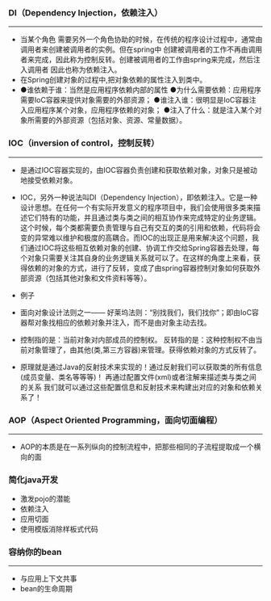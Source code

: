 ### DI（Dependency Injection，依赖注入）
---
- 当某个角色 需要另外一个角色协助的时候，在传统的程序设计过程中，通常由调用者来创建被调用者的实例。但在spring中 创建被调用者的工作不再由调用者来完成，因此称为控制反转。创建被调用者的工作由spring来完成，然后注入调用者 因此也称为依赖注入。 
- 在Spring创建对象的过程中,把对象依赖的属性注入到类中。 
- ●谁依赖于谁：当然是应用程序依赖内部的属性 
  ●为什么需要依赖：应用程序需要IoC容器来提供对象需要的外部资源； 
  ●谁注入谁：很明显是IoC容器注入应用程序某个对象，应用程序依赖的对象； 
  ●注入了什么：就是注入某个对象所需要的外部资源（包括对象、资源、常量数据）。


### IOC（inversion of control，控制反转）
---
- 是通过IOC容器实现的，由IOC容器负责创建和获取依赖对象，对象只是被动地接受依赖对象。
- IOC，另外一种说法叫DI（Dependency Injection），即依赖注入。它是一种设计思想。在任何一个有实际开发意义的程序项目中，我们会使用很多类来描述它们特有的功能，并且通过类与类之间的相互协作来完成特定的业务逻辑。这个时候，每个类都需要负责管理与自己有交互的类的引用和依赖，代码将会变的异常难以维护和极度的高耦合。而IOC的出现正是用来解决这个问题，我们通过IOC将这些相互依赖对象的创建、协调工作交给Spring容器去处理，每个对象只需要关注其自身的业务逻辑关系就可以了。在这样的角度上来看，获得依赖的对象的方式，进行了反转，变成了由spring容器控制对象如何获取外部资源（包括其他对象和文件资料等等）。
- 例子

- 面向对象设计法则之一—— 好莱坞法则：“别找我们，我们找你”；即由IoC容器帮对象找相应的依赖对象并注入，而不是由对象主动去找。
- 控制指的是：当前对象对内部成员的控制权。
  反转指的是：这种控制权不由当前对象管理了，由其他(类,第三方容器)来管理。获得依赖对象的方式反转了。

- 原理就是通过Java的反射技术来实现的！通过反射我们可以获取类的所有信息(成员变量、类名等等等)！
  再通过配置文件(xml)或者注解来描述类与类之间的关系
  我们就可以通过这些配置信息和反射技术来构建出对应的对象和依赖关系了！


### AOP（Aspect Oriented Programming，面向切面编程）
---
- AOP的本质是在一系列纵向的控制流程中，把那些相同的子流程提取成一个横向的面

### 简化java开发

- 激发pojo的潜能
- 依赖注入
- 应用切面
- 使用模版消除样板式代码


### 容纳你的bean
---
- 与应用上下文共事
- bean的生命周期

